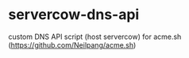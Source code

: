 # servercow-dns-api
custom DNS API script (host servercow) for acme.sh (https://github.com/Neilpang/acme.sh)
